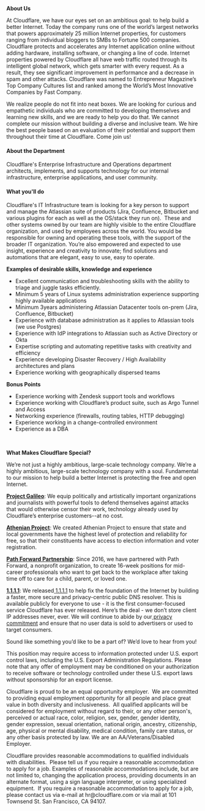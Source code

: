 <div class="content-intro">
	<div><strong>About Us</strong></div>
	<div>
		<p><span style="font-weight: 400;">At Cloudflare, we have our eyes set on an ambitious goal: to help build a better Internet. Today the company runs one of the world’s largest networks that powers approximately 25 million Internet properties, for customers ranging from individual bloggers to SMBs to Fortune 500 companies. Cloudflare protects and accelerates any Internet application online without adding hardware, installing software, or changing a line of code. Internet properties powered by Cloudflare all have web traffic routed through its intelligent global network, which gets smarter with every request. As a result, they see significant improvement in performance and a decrease in spam and other attacks. Cloudflare was named to Entrepreneur Magazine’s Top Company Cultures list and ranked among the World’s Most Innovative Companies by Fast Company.</span><span style="font-weight: 400;">&nbsp;</span></p>
		<p><span style="font-weight: 400;">We realize people do not fit into neat boxes. We are looking for curious and empathetic individuals who are committed to developing themselves and learning new skills, and we are ready to help you do that. We cannot complete our mission without building a diverse and inclusive team. We hire the best people based on an evaluation of their potential and support them throughout their time at Cloudflare. Come join us!&nbsp;</span></p>
	</div>
</div>
<h4>About the Department</h4>
<p>Cloudflare's Enterprise Infrastructure and Operations department architects, implements, and supports technology for our internal infrastructure, enterprise applications, and user community.</p>
<h4>What you'll do</h4>
<p><span style="font-weight: 400;">Cloudflare's IT Infrastructure team is looking for a key person to support and manage the Atlassian suite of products (Jira, Confluence, Bitbucket and various plugins for each as well as the OS/stack they run on).&nbsp; These and other systems owned by our team are highly visible to the entire Cloudflare organization, and used by employees across the world. You would be responsible for owning and operating these tools, with the support of the broader IT organization. You’re also empowered and expected to use insight, experience and creativity to innovate; find solutions and automations that are elegant, easy to use, easy to operate.</span></p>
<p><strong>Examples of desirable skills, knowledge and experience</strong></p>
<ul>
	<li style="font-weight: 400;"><span style="font-weight: 400;">Excellent communication and troubleshooting skills with the ability to triage and juggle tasks efficiently.</span></li>
	<li style="font-weight: 400;"><span style="font-weight: 400;">Minimum 5 years of Linux systems administration experience supporting highly available applications</span></li>
	<li style="font-weight: 400;"><span style="font-weight: 400;">Minimum 3years administering Atlassian Datacenter tools on-prem (Jira, Confluence, Bitbucket)</span></li>
	<li style="font-weight: 400;"><span style="font-weight: 400;">Experience with database administration as it applies to Atlassian tools (we use Postgres)</span></li>
	<li style="font-weight: 400;"><span style="font-weight: 400;">Experience with IdP integrations to Atlassian such as Active Directory or Okta</span></li>
	<li style="font-weight: 400;"><span style="font-weight: 400;">Expertise scripting and automating repetitive tasks with creativity and efficiency</span></li>
	<li style="font-weight: 400;"><span style="font-weight: 400;">Experience developing Disaster Recovery / High Availability architectures and plans</span></li>
	<li style="font-weight: 400;"><span style="font-weight: 400;">Experience working with geographically dispersed teams</span></li>
</ul>
<p><strong>Bonus Points</strong></p>
<ul>
	<li style="font-weight: 400;"><span style="font-weight: 400;">Experience working with Zendesk support tools and workflows</span></li>
	<li style="font-weight: 400;"><span style="font-weight: 400;">Experience working with Cloudflare’s product suite, such as Argo Tunnel and Access</span></li>
	<li style="font-weight: 400;"><span style="font-weight: 400;">Networking experience (firewalls, routing tables, HTTP debugging)</span></li>
	<li style="font-weight: 400;"><span style="font-weight: 400;">Experience working in a change-controlled environment&nbsp;</span></li>
	<li style="font-weight: 400;"><span style="font-weight: 400;">Experience as a DBA</span></li>
</ul>
<p>&nbsp;</p>
<div class="content-conclusion">
	<p><strong>What Makes Cloudflare Special?</strong></p>
	<p><span style="font-weight: 400;">We’re not just a highly ambitious, large-scale technology company. We’re a highly ambitious, large-scale technology company with a soul. Fundamental to our mission to help build a better Internet is protecting the free and open Internet.</span></p>
	<p><a href="https://blog.cloudflare.com/protecting-free-expression-online/"><strong>Project Galileo</strong></a><span style="font-weight: 400;">: We equip politically and artistically important organizations and journalists with powerful tools to defend themselves against attacks that would otherwise censor their work, technology already used by Cloudflare’s enterprise customers--at no cost.</span></p>
	<p><strong><a href="https://www.cloudflare.com/athenian/">Athenian Project</a></strong><span style="font-weight: 400;">: We created Athenian Project to ensure that state and local governments have the highest level of protection and reliability for free, so that their constituents have access to election information and voter registration.</span></p>
	<p><a href="https://blog.cloudflare.com/tag/path-forward/"><strong>Path Forward Partnership</strong></a><span style="font-weight: 400;">: Since 2016, we have partnered with Path Forward, a nonprofit organization, to create 16-week positions for mid-career professionals who want to get back to the workplace after taking time off to care for a child, parent, or loved one.</span></p>
	<p><a href="https://1.1.1.1/"><strong>1.1.1.1</strong></a><span style="font-weight: 400;">: We released</span><a href="https://1.1.1.1/"> <span style="font-weight: 400;">1.1.1.1</span></a><span style="font-weight: 400;"> to help fix the foundation of the Internet by building a faster, more secure and privacy-centric public DNS resolver. This is available publicly for everyone to use - it is the first consumer-focused service Cloudflare has ever released. Here’s the deal - we don’t store client IP addresses never, ever. We will continue to abide by our</span><a href="https://developers.cloudflare.com/1.1.1.1/privacy/public-dns-resolver"> privacy commitment</a><span style="font-weight: 400;"> and ensure that no user data is sold to advertisers or used to target consumers.</span></p>
	<p><span style="font-weight: 400;">Sound like something you’d like to be a part of? We’d love to hear from you!</span></p>
	<p><span style="font-weight: 400;">This position may require access to information protected under U.S. export control laws, including the U.S. Export Administration Regulations. Please note that any offer of employment may be conditioned on your authorization to receive software or technology controlled under these U.S. export laws without sponsorship for an export license.</span></p>
	<p><span style="font-weight: 400;">Cloudflare is proud to be an equal opportunity employer. &nbsp;We are committed to providing equal employment opportunity for all people and place great value in both diversity and inclusiveness. &nbsp;All qualified applicants will be considered for employment without regard to their, or any other person's, perceived or actual</span> <span style="font-weight: 400;">race, color, religion, sex, gender, gender identity, gender expression, sexual orientation, national origin, ancestry, citizenship, age, physical or mental disability, medical condition, family care status, or any other basis protected by law. </span><span style="font-weight: 400;">We are an AA/Veterans/Disabled Employer.</span></p>
	<p><span style="font-weight: 400;">Cloudflare provides reasonable accommodations to qualified individuals with disabilities. &nbsp;Please tell us if you require a reasonable accommodation to apply for a job. Examples of reasonable accommodations include, but are not limited to, changing the application process, providing documents in an alternate format, using a sign language interpreter, or using specialized equipment. &nbsp;If you require a reasonable accommodation to apply for a job, please contact us via e-mail at </span><span style="font-weight: 400;">hr@cloudflare.com</span><span style="font-weight: 400;"> or via mail at 101 Townsend St. San Francisco, CA 94107.</span></p>
</div>
